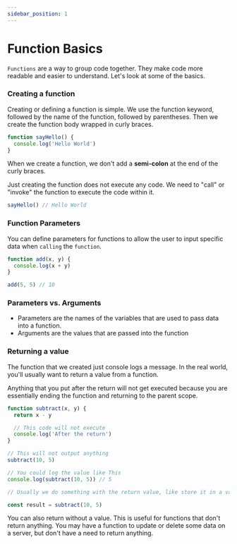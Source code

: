 ```yaml
---
sidebar_position: 1
---
```


# Function Basics

`Functions` are a way to group code together. They make code more readable and easier to understand. Let's look at some of the basics.

### Creating a function

Creating or defining a function is simple. We use the function keyword, followed by the name of the function, followed by parentheses. Then we create the function body wrapped in curly braces.

```js
function sayHello() {
  console.log('Hello World')
}
```

When we create a function, we don't add a **semi-colon** at the end of the curly braces.

Just creating the function does not execute any code. We need to "call" or "invoke" the function to execute the code within it.

```js
sayHello() // Hello World
```

### Function Parameters

You can define parameters for functions to allow the user to input specific data when `calling` the `function`.

```js
function add(x, y) {
  console.log(x + y)
}

add(5, 5) // 10
```

### Parameters vs. Arguments

- Parameters are the names of the variables that are used to pass data into a function.
- Arguments are the values that are passed into the function

### Returning a value

The function that we created just console logs a message. In the real world, you'll usually want to return a value from a function.

Anything that you put after the return will not get executed because you are essentially ending the function and returning to the parent scope.

```js
function subtract(x, y) {
  return x - y

  // This code will not execute
  console.log('After the return')
}

// This will not output anything
subtract(10, 5)

// You could log the value like This
console.log(subtract(10, 5)) // 5

// Usually we do something with the return value, like store it in a variable

const result = subtract(10, 5)
```

You can also return without a value. This is useful for functions that don't return anything. You may have a function to update or delete some data on a server, but don't have a need to return anything.
